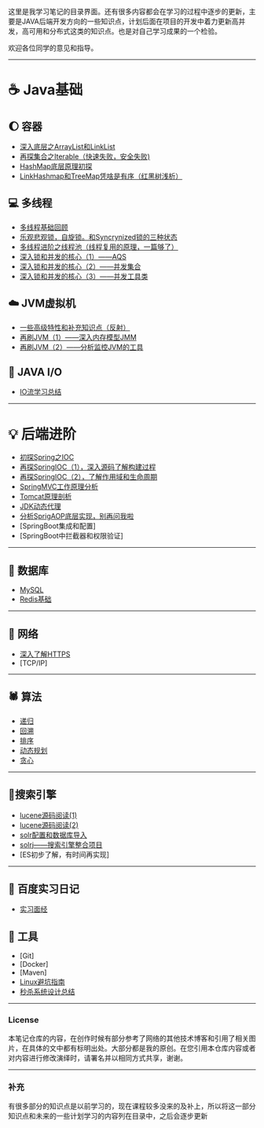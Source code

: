  这里是我学习笔记的目录界面。还有很多内容都会在学习的过程中逐步的更新，主要是JAVA后端开发方向的一些知识点，计划后面在项目的开发中着力更新高并发，高可用和分布式这类的知识点。也是对自己学习成果的一个检验。

欢迎各位同学的意见和指导。
***

# :coffee: Java基础
## :moon: 容器
- [深入底层之ArrayList和LinkList](https://github.com/WeiKangJian/LearningNotes/blob/master/%E5%AE%B9%E5%99%A8/%E6%B7%B1%E5%85%A5%E5%BA%95%E5%B1%82%E4%B9%8BArrayList%E5%92%8CLinkList.md)
- [再探集合之Iterable（快速失败，安全失败)](https://github.com/WeiKangJian/LearningNotes/blob/master/%E5%AE%B9%E5%99%A8/%E5%86%8D%E6%8E%A2%E9%9B%86%E5%90%88%E4%B9%8BIterable%EF%BC%88%E5%BF%AB%E9%80%9F%E5%A4%B1%E8%B4%A5%EF%BC%8C%E5%AE%89%E5%85%A8%E5%A4%B1%E8%B4%A5%29.md)
- [HashMap底层原理初探](https://github.com/WeiKangJian/LearningNotes/blob/master/%E5%AE%B9%E5%99%A8/HashMap%E5%BA%95%E5%B1%82%E5%8E%9F%E7%90%86%E5%88%9D%E6%8E%A2.md)
- [LinkHashmap和TreeMap凭啥是有序（红黑树浅析）](https://github.com/WeiKangJian/LearningNotes/blob/master/%E5%AE%B9%E5%99%A8/LinkHashmap%E5%92%8CTreeMap%E5%87%AD%E5%95%A5%E6%98%AF%E6%9C%89%E5%BA%8F%E7%9A%84%EF%BC%88%E7%BA%A2%E9%BB%91%E6%A0%91%E6%B5%85%E6%9E%90%EF%BC%89.md)

## :computer: 多线程
- [多线程基础回顾](https://github.com/WeiKangJian/LearningNotes/blob/master/%E5%A4%9A%E7%BA%BF%E7%A8%8B%E5%9F%BA%E7%A1%80/%E5%A4%9A%E7%BA%BF%E7%A8%8B%E5%9F%BA%E7%A1%80%E5%9B%9E%E9%A1%BE.md)
- [乐观悲观锁，自旋锁。和Syncrynized锁的三种状态](https://github.com/WeiKangJian/LearningNotes/blob/master/%E5%A4%9A%E7%BA%BF%E7%A8%8B%E5%9F%BA%E7%A1%80/%E4%B9%90%E8%A7%82%E6%82%B2%E8%A7%82%E9%94%81%EF%BC%8C%E8%87%AA%E6%97%8B%E9%94%81%E3%80%82%E5%92%8CSyncrynized%E9%94%81%E7%9A%84%E4%B8%89%E7%A7%8D%E7%8A%B6%E6%80%81.md)
- [多线程进阶之线程池（线程复用的原理，一篇够了）](https://github.com/WeiKangJian/LearningNotes/blob/master/%E5%A4%9A%E7%BA%BF%E7%A8%8B%E8%BF%9B%E9%98%B6/%E5%A4%9A%E7%BA%BF%E7%A8%8B%E8%BF%9B%E9%98%B6%E4%B9%8B%E7%BA%BF%E7%A8%8B%E6%B1%A0%EF%BC%88%E7%BA%BF%E7%A8%8B%E5%A4%8D%E7%94%A8%E7%9A%84%E5%8E%9F%E7%90%86%EF%BC%8C%E4%B8%80%E7%AF%87%E5%B0%B1%E5%A4%9F%E4%BA%86%EF%BC%89.md)
- [深入锁和并发的核心（1）——AQS](https://github.com/WeiKangJian/LearningNotes/blob/master/%E5%A4%9A%E7%BA%BF%E7%A8%8B%E8%BF%9B%E9%98%B6/%E6%B7%B1%E5%85%A5%E9%94%81%E5%92%8C%E5%B9%B6%E5%8F%91%E7%9A%84%E6%A0%B8%E5%BF%83%EF%BC%881%EF%BC%89%E2%80%94%E2%80%94AQS.md)
- [深入锁和并发的核心（2）——并发集合](https://github.com/WeiKangJian/LearningNotes/blob/master/%E5%A4%9A%E7%BA%BF%E7%A8%8B%E8%BF%9B%E9%98%B6/%E6%B7%B1%E5%85%A5%E9%94%81%E5%92%8C%E5%B9%B6%E5%8F%91%E7%9A%84%E6%A0%B8%E5%BF%83%EF%BC%882%EF%BC%89%E2%80%94%E2%80%94%E5%B9%B6%E5%8F%91%E9%9B%86%E5%90%88.md)
- [深入锁和并发的核心（3）——并发工具类](https://github.com/WeiKangJian/LearningNotes/blob/master/%E5%A4%9A%E7%BA%BF%E7%A8%8B%E8%BF%9B%E9%98%B6/%E6%B7%B1%E5%85%A5%E9%94%81%E5%92%8C%E5%B9%B6%E5%8F%91%E7%9A%84%E6%A0%B8%E5%BF%83%EF%BC%883%EF%BC%89%E2%80%94%E2%80%94%E5%B9%B6%E5%8F%91%E5%B7%A5%E5%85%B7%E7%B1%BB.md)

## :cloud: JVM虚拟机
- [一些高级特性和补充知识点（反射）](https://github.com/WeiKangJian/LearningNotes/blob/master/JVM/%E4%B8%80%E4%BA%9B%E9%AB%98%E7%BA%A7%E7%89%B9%E6%80%A7%E5%92%8C%E8%A1%A5%E5%85%85%E7%9F%A5%E8%AF%86%E7%82%B9.md)
- [再刷JVM（1）——深入内存模型JMM](https://github.com/WeiKangJian/LearningNotes/blob/master/JVM/%E5%86%8D%E5%88%B7JVM%EF%BC%881%EF%BC%89%E2%80%94%E2%80%94%E6%B7%B1%E5%85%A5%E5%86%85%E5%AD%98%E6%A8%A1%E5%9E%8BJMM.md)
- [再刷JVM（2）——分析监控JVM的工具](https://github.com/WeiKangJian/LearningNotes/blob/master/JVM/%E5%86%8D%E5%88%B7JVM%EF%BC%882%EF%BC%89%E2%80%94%E2%80%94JVM%E5%88%86%E6%9E%90%E5%92%8C%E7%9B%91%E6%8E%A7%E5%B7%A5%E5%85%B7.md)

## :orange: JAVA I/O
- [IO流学习总结](https://github.com/WeiKangJian/LearningNotes/blob/master/IO%E8%BF%9B%E9%98%B6/IO%E6%B5%81%E5%AD%A6%E4%B9%A0%E6%80%BB%E7%BB%93%20.md)

***

# :bulb: 后端进阶
- [初探Spring之IOC](https://github.com/WeiKangJian/LearningNotes/blob/master/%E6%A1%86%E6%9E%B6/Spring/%E5%88%9D%E6%8E%A2Spring%E4%B9%8BIOC.md)
- [再探SpringIOC（1），深入源码了解构建过程](https://github.com/WeiKangJian/LearningNotes/blob/master/%E6%A1%86%E6%9E%B6/Spring/%E5%86%8D%E6%8E%A2SpringIOC%EF%BC%8C%E6%B7%B1%E5%85%A5%E6%BA%90%E7%A0%81%E4%BA%86%E8%A7%A3%E6%9E%84%E5%BB%BA%E8%BF%87%E7%A8%8B.md)
- [再探SpringIOC（2），了解作用域和生命周期](https://github.com/WeiKangJian/LearningNotes/blob/master/%E6%A1%86%E6%9E%B6/Spring/%E5%86%8D%E6%8E%A2SpringIOC%EF%BC%8C%E4%BA%86%E8%A7%A3bean%E7%9A%84%E7%94%9F%E5%91%BD%E5%91%A8%E6%9C%9F%E5%92%8C%E4%BD%9C%E7%94%A8%E5%9F%9F%20(1).md)
- [SpringMVC工作原理分析](https://github.com/WeiKangJian/LearningNotes/blob/master/%E6%A1%86%E6%9E%B6/Spring/SpringMVC%E5%B7%A5%E4%BD%9C%E5%8E%9F%E7%90%86%E5%88%86%E6%9E%90.md)
- [Tomcat原理剖析](https://github.com/WeiKangJian/LearningNotes/blob/master/%E6%A1%86%E6%9E%B6/Spring/Tomcat%E5%8E%9F%E7%90%86%E5%89%96%E6%9E%90.md)
- [JDK动态代理](https://github.com/WeiKangJian/LearningNotes/blob/master/%E6%A1%86%E6%9E%B6/Spring/JDK%E5%8A%A8%E6%80%81%E4%BB%A3%E7%90%86.md)
- [分析SprigAOP底层实现，别再问我啦](https://github.com/WeiKangJian/LearningNotes/blob/master/%E6%A1%86%E6%9E%B6/Spring/%E5%88%AB%E5%86%8D%E9%97%AE%E6%88%91SpringAOP%E5%95%A6%EF%BC%8C%E9%83%BD%E5%9C%A8%E8%BF%99%E9%87%8C%E4%BA%86.md)
- [SpringBoot集成和配置]
- [SpringBoot中拦截器和权限验证]

***

## :floppy_disk: 数据库
- [MySQL](https://github.com/WeiKangJian/LearningNotes/blob/master/%E6%95%B0%E6%8D%AE%E5%BA%93%E7%9B%B8%E5%85%B3/MySQL.md)
- [Redis基础](https://github.com/WeiKangJian/LearningNotes/blob/master/%E6%95%B0%E6%8D%AE%E5%BA%93%E7%9B%B8%E5%85%B3/Redis%E5%9F%BA%E7%A1%80%E6%80%BB%E7%BB%93.md)
***
## :apple: 网络
- [深入了解HTTPS](https://github.com/WeiKangJian/LearningNotes/blob/master/%E7%BD%91%E7%BB%9C%E7%9B%B8%E5%85%B3/%E6%B7%B1%E5%85%A5%E4%BA%86%E8%A7%A3HTTPS.md)
- [TCP/IP]
***

## :spider: 算法
- [递归](https://github.com/WeiKangJian/LearningNotes/blob/master/%E7%AE%97%E6%B3%95/%E9%80%92%E5%BD%92.md)
- [回溯](https://github.com/WeiKangJian/LearningNotes/blob/master/%E7%AE%97%E6%B3%95/%E5%9B%9E%E6%BA%AF.md)
- [排序](https://github.com/WeiKangJian/LearningNotes/blob/master/%E7%AE%97%E6%B3%95/%E6%8E%92%E5%BA%8F.md)
- [动态规划]()
- [贪心]()
***

## :eyes:搜索引擎
- [lucene源码阅读(1)](https://github.com/WeiKangJian/LearningNotes/blob/master/%E6%90%9C%E7%B4%A2%E5%BC%95%E6%93%8E/lucene%E5%BA%95%E5%B1%82%E5%AD%A6%E4%B9%A0%EF%BC%88%E4%B8%80%EF%BC%89.md)
- [lucene源码阅读(2)](https://github.com/WeiKangJian/LearningNotes/blob/master/%E6%90%9C%E7%B4%A2%E5%BC%95%E6%93%8E/lucene%E5%BA%95%E5%B1%82%E5%AD%A6%E4%B9%A0%EF%BC%88%E4%BA%8C%EF%BC%89.md)
- [solr配置和数据库导入](https://github.com/WeiKangJian/LearningNotes/blob/master/%E6%90%9C%E7%B4%A2%E5%BC%95%E6%93%8E/solr%E5%9F%BA%E7%A1%80.md)
- [solrj——搜索引擎整合项目](https://github.com/WeiKangJian/LearningNotes/blob/master/%E6%90%9C%E7%B4%A2%E5%BC%95%E6%93%8E/solr%20%E2%80%94%E2%80%94%E6%90%9C%E7%B4%A2%E5%BC%95%E6%93%8E%E5%AE%9E%E6%88%98.md)
- [ES初步了解，有时间再实现]

***
## 🐾 百度实习日记
- [实习面经](https://github.com/WeiKangJian/LearningNotes/blob/master/%E5%AE%9E%E4%B9%A0/%E7%99%BE%E5%BA%A6%E7%A0%94%E5%8F%91%E5%B2%97%E5%AE%9E%E4%B9%A0%E9%9D%A2%E7%BB%8F.md)

## :wrench: 工具 
- [Git]
- [Docker]
- [Maven]
- [Linux避坑指南](https://github.com/WeiKangJian/LearningNotes/blob/master/Linux/Linux%E9%83%A8%E7%BD%B2%E4%B8%8A%E7%9A%84%E9%82%A3%E4%BA%9B%E5%9D%91.md)
- [秒杀系统设计总结](https://github.com/WeiKangJian/LearningNotes/blob/master/%E6%9D%82%E9%A1%B9/%E7%A7%92%E6%9D%80%E7%B3%BB%E7%BB%9F%E8%AE%BE%E8%AE%A1%E6%80%BB%E7%BB%93.md)
***



### License

本笔记仓库的内容，在创作时候有部分参考了网络的其他技术博客和引用了相关图片，在具体的文中都有标明出处。大部分都是我的原创。在您引用本仓库内容或者对内容进行修改演绎时，请署名并以相同方式共享，谢谢。
***
### 补充
有很多部分的知识点是以前学习的，现在课程较多没来的及补上，所以将这一部分知识点和未来的一些计划学习的内容列在目录中，之后会逐步更新






